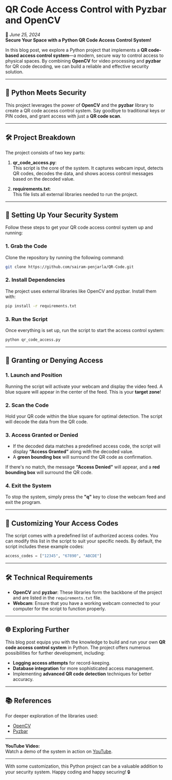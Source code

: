 # **QR Code Access Control with Pyzbar and OpenCV**  
📅 *June 25, 2024*  
**Secure Your Space with a Python QR Code Access Control System!**

In this blog post, we explore a Python project that implements a **QR code-based access control system**—a modern, secure way to control access to physical spaces. By combining **OpenCV** for video processing and **pyzbar** for QR code decoding, we can build a reliable and effective security solution.

---

## 🔐 **Python Meets Security**

This project leverages the power of **OpenCV** and the **pyzbar** library to create a QR code access control system. Say goodbye to traditional keys or PIN codes, and grant access with just a **QR code scan**.

---

## 🛠️ **Project Breakdown**

The project consists of two key parts:

1. **qr_code_access.py**:  
   This script is the core of the system. It captures webcam input, detects QR codes, decodes the data, and shows access control messages based on the decoded value.

2. **requirements.txt**:  
   This file lists all external libraries needed to run the project.

---

## 🚀 **Setting Up Your Security System**

Follow these steps to get your QR code access control system up and running:

### 1. **Grab the Code**  
Clone the repository by running the following command:

```bash
git clone https://github.com/sairam-penjarla/QR-Code.git
```

### 2. **Install Dependencies**  
The project uses external libraries like OpenCV and pyzbar. Install them with:

```bash
pip install -r requirements.txt
```

### 3. **Run the Script**  
Once everything is set up, run the script to start the access control system:

```bash
python qr_code_access.py
```

---

## 🎯 **Granting or Denying Access**

### 1. **Launch and Position**  
Running the script will activate your webcam and display the video feed. A blue square will appear in the center of the feed. This is your **target zone**!

### 2. **Scan the Code**  
Hold your QR code within the blue square for optimal detection. The script will decode the data from the QR code.

### 3. **Access Granted or Denied**  
- If the decoded data matches a predefined access code, the script will display **“Access Granted”** along with the decoded value.  
- A **green bounding box** will surround the QR code as confirmation.

If there's no match, the message **“Access Denied”** will appear, and a **red bounding box** will surround the QR code.

### 4. **Exit the System**  
To stop the system, simply press the **"q"** key to close the webcam feed and exit the program.

---

## 🔑 **Customizing Your Access Codes**

The script comes with a predefined list of authorized access codes. You can modify this list in the script to suit your specific needs. By default, the script includes these example codes:

```python
access_codes = ["12345", "67890", "ABCDE"]
```

---

## 🛠️ **Technical Requirements**

- **OpenCV** and **pyzbar**: These libraries form the backbone of the project and are listed in the `requirements.txt` file.
- **Webcam**: Ensure that you have a working webcam connected to your computer for the script to function properly.

---

## 🌐 **Exploring Further**

This blog post equips you with the knowledge to build and run your own **QR code access control system** in Python. The project offers numerous possibilities for further development, including:

- **Logging access attempts** for record-keeping.
- **Database integration** for more sophisticated access management.
- Implementing **advanced QR code detection** techniques for better accuracy.

---

## 📚 **References**

For deeper exploration of the libraries used:

- [OpenCV](https://opencv.org/)
- [Pyzbar](https://github.com/NaturalHistoryMuseum/pyzbar)

---

**YouTube Video:**  
Watch a demo of the system in action on [YouTube](https://www.youtube.com/watch?v=iDYGHETBhpQ).

---

With some customization, this Python project can be a valuable addition to your security system. Happy coding and happy securing! 🔒
